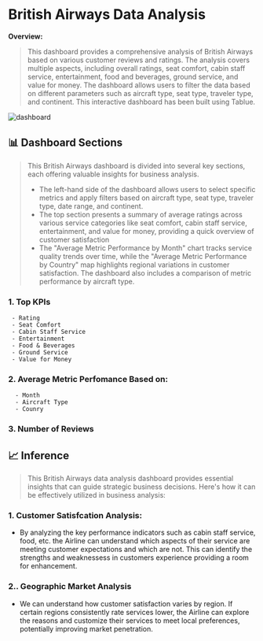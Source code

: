 # British Airways Data Analysis
**Overview:** 
> This dashboard provides a comprehensive analysis of British Airways based on various customer reviews and ratings. The analysis covers multiple aspects, including overall ratings, seat comfort, cabin staff service, entertainment, food and beverages, ground service, and value for money. The dashboard allows users to filter the data based on different parameters such as aircraft type, seat type, traveler type, and continent. This interactive dashboard has been built using Tablue.

![dashboard](https://github.com/user-attachments/assets/7eb7ef21-14f5-4f79-b3d8-05a689a929d8)

## :bar_chart: Dashboard Sections
> This British Airways dashboard is divided into several key sections, each offering valuable insights for business analysis.
>  - The left-hand side of the dashboard allows users to select specific metrics and apply filters based on aircraft type, seat type, traveler type, date range, and continent.
>  - The top section presents a summary of average ratings across various service categories like seat comfort, cabin staff service, entertainment, and value for money, providing a quick overview of customer satisfaction
>  - The "Average Metric Performance by Month" chart tracks service quality trends over time, while the "Average Metric Performance by Country" map highlights regional variations in customer satisfaction. The dashboard also includes a comparison of metric performance by aircraft type.


### **1. Top KPIs**
     - Rating
     - Seat Comfort
     - Cabin Staff Service
     - Entertainment 
     - Food & Beverages
     - Ground Service
     - Value for Money

### **2. Average Metric Perfomance Based on:**
      - Month
      - Aircraft Type
      - Counry
     
### **3. Number of Reviews**


## :chart_with_upwards_trend:	Inference

> This British Airways data analysis dashboard provides essential insights that can guide strategic business decisions. Here's how it can be effectively utilized in business analysis:

### **1. Customer Satisfcation Analysis:**
- By analyzing the key performance indicators such as cabin staff service, food, etc. the Airline can understand which aspects of their service are meeting customer expectations and which are not. This can identify the strengths and weaknessess in customers experience providing a room for enhancement.

### **2.. Geographic Market Analysis**
- We can understand how customer satisfaction varies by region. If certain regions consistently rate services lower, the Airline can explore the reasons and customize their services to meet local preferences, potentially improving market penetration. 



